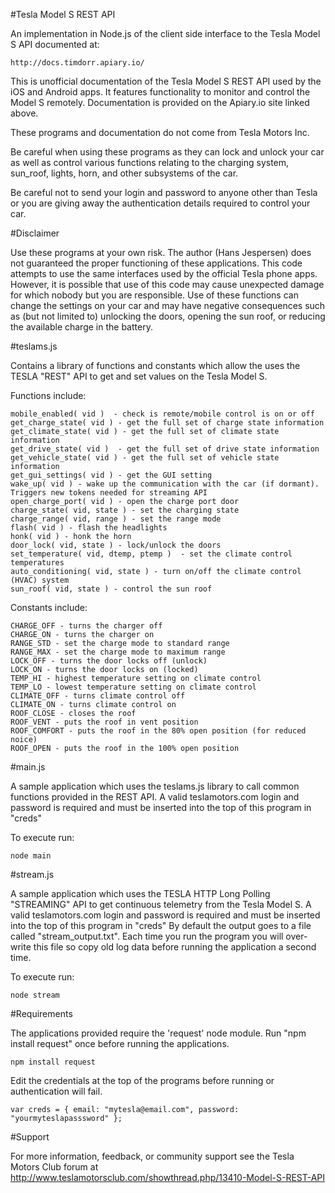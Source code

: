 #Tesla Model S REST API

An implementation in Node.js of the client side interface to the Tesla Model S API documented at: 

	http://docs.timdorr.apiary.io/

This is unofficial documentation of the Tesla Model S REST API used by the iOS and Android apps. It features functionality to monitor and control the Model S remotely. Documentation is provided on the Apiary.io site linked above.

These programs and documentation do not come from Tesla Motors Inc.

Be careful when using these programs as they can lock and unlock your car as well as control various functions relating to the charging system, sun_roof, lights, horn, and other subsystems of the car.

Be careful not to send your login and password to anyone other than Tesla or you are giving away the authentication details required to control your car.

#Disclaimer

Use these programs at your own risk. The author (Hans Jespersen) does not guaranteed the proper functioning of these applications. This code attempts to use the same interfaces used by the official Tesla phone apps. However, it is possible that use of this code may cause unexpected damage for which nobody but you are responsible. Use of these functions can change the settings on your car and may have negative consequences such as (but not limited to) unlocking the doors, opening the sun roof, or reducing the available charge in the battery.

#teslams.js 

Contains a library of functions and constants which allow the uses the TESLA "REST" API to get and set values on the Tesla Model S. 

Functions include:

	mobile_enabled( vid )  - check is remote/mobile control is on or off
	get_charge_state( vid ) - get the full set of charge state information
	get_climate_state( vid ) - get the full set of climate state information 
	get_drive_state( vid )  - get the full set of drive state information
	get_vehicle_state( vid ) - get the full set of vehicle state information 
	get_gui_settings( vid ) - get the GUI setting
	wake_up( vid ) - wake up the communication with the car (if dormant). Triggers new tokens needed for streaming API
	open_charge_port( vid ) - open the charge port door 
	charge_state( vid, state ) - set the charging state 
	charge_range( vid, range ) - set the range mode 
	flash( vid ) - flash the headlights 
	honk( vid ) - honk the horn 
	door_lock( vid, state ) - lock/unlock the doors 
	set_temperature( vid, dtemp, ptemp )  - set the climate control temperatures
	auto_conditioning( vid, state ) - turn on/off the climate control (HVAC) system
	sun_roof( vid, state ) - control the sun roof 

Constants include:

	CHARGE_OFF - turns the charger off
	CHARGE_ON - turns the charger on
	RANGE_STD - set the charge mode to standard range
	RANGE_MAX - set the charge mode to maximum range
	LOCK_OFF - turns the door locks off (unlock)
	LOCK_ON - turns the door locks on (locked)
	TEMP_HI - highest temperature setting on climate control
	TEMP_LO - lowest temperature setting on climate control
	CLIMATE_OFF - turns climate control off
	CLIMATE_ON - turns climate control on
	ROOF_CLOSE - closes the roof
	ROOF_VENT - puts the roof in vent position
	ROOF_COMFORT - puts the roof in the 80% open position (for reduced noice)
	ROOF_OPEN - puts the roof in the 100% open position

#main.js

A sample application which uses the teslams.js library to call common functions provided in the REST API.
A valid teslamotors.com login and password is required and must be inserted into the top of this program in "creds"

To execute run: 

	node main

#stream.js 

A sample application which uses the TESLA HTTP Long Polling "STREAMING" API to get continuous telemetry from the Tesla Model S. 
A valid teslamotors.com login and password is required and must be inserted into the top of this program in "creds"
By default the output goes to a file called "stream_output.txt". Each time you run the program you will over-write this file so copy old log data before running the application a second time.

To execute run:

	node stream

#Requirements

The applications provided require the 'request' node module. Run "npm install request" once before running the applications.

	npm install request

Edit the credentials at the top of the programs before running or authentication will fail.

	var creds = { email: "mytesla@email.com", password: "yourmyteslapasssword" };

#Support

For more information, feedback, or community support see the Tesla Motors Club forum at http://www.teslamotorsclub.com/showthread.php/13410-Model-S-REST-API

